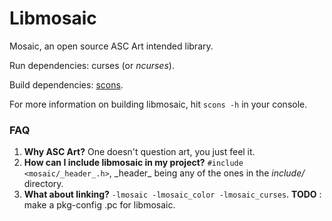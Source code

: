 Libmosaic
=========

Mosaic, an open source ASC Art intended library.

Run dependencies: curses (or _ncurses_).

Build dependencies: [scons](http://www.scons.org/).

For more information on building libmosaic, hit `scons -h` in your console.

### FAQ
1. __Why ASC Art?__ One doesn't question art, you just feel it.
2. __How can I include libmosaic in my project?__ `#include <mosaic/_header_.h>`, \_header_ being any of the ones in the _include/_ directory.
3. __What about linking?__ `-lmosaic -lmosaic_color -lmosaic_curses`. __TODO__ : make a pkg-config .pc for libmosaic.

